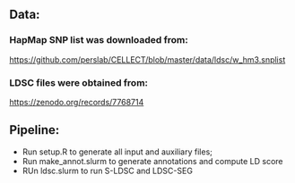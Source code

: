 ## Data:

### HapMap SNP list was downloaded from:

https://github.com/perslab/CELLECT/blob/master/data/ldsc/w_hm3.snplist

### LDSC files were obtained from:

https://zenodo.org/records/7768714

## Pipeline:

- Run setup.R to generate all input and auxiliary files;
- Run make_annot.slurm to generate annotations and compute LD score
- RUn ldsc.slurm to run S-LDSC and LDSC-SEG